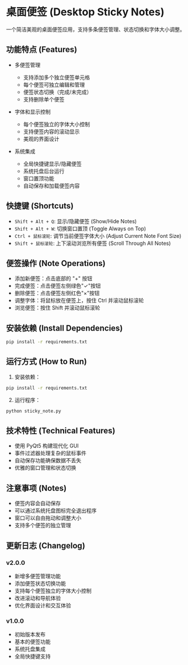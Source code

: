 # 桌面便签 (Desktop Sticky Notes)

一个简洁美观的桌面便签应用，支持多条便签管理、状态切换和字体大小调整。

## 功能特点 (Features)

- 多便签管理
  - 支持添加多个独立便签单元格
  - 每个便签可独立编辑和管理
  - 便签状态切换（完成/未完成）
  - 支持删除单个便签

- 字体和显示控制
  - 每个便签独立的字体大小控制
  - 支持便签内容的滚动显示
  - 美观的界面设计

- 系统集成
  - 全局快捷键显示/隐藏便签
  - 系统托盘后台运行
  - 窗口置顶功能
  - 自动保存和加载便签内容

## 快捷键 (Shortcuts)

- `Shift + Alt + Q`: 显示/隐藏便签 (Show/Hide Notes)
- `Shift + Alt + W`: 切换窗口置顶 (Toggle Always on Top)
- `Ctrl + 鼠标滚轮`: 调节当前便签字体大小 (Adjust Current Note Font Size)
- `Shift + 鼠标滚轮`: 上下滚动浏览所有便签 (Scroll Through All Notes)

## 便签操作 (Note Operations)

- 添加新便签：点击底部的 "+" 按钮
- 完成便签：点击便签左侧绿色"✓"按钮
- 删除便签：点击便签左侧红色"×"按钮
- 调整字体：将鼠标放在便签上，按住 Ctrl 并滚动鼠标滚轮
- 浏览便签：按住 Shift 并滚动鼠标滚轮

## 安装依赖 (Install Dependencies)

```bash
pip install -r requirements.txt
```

## 运行方式 (How to Run)

1. 安装依赖：
```bash
pip install -r requirements.txt
```

2. 运行程序：
```bash
python sticky_note.py
```

## 技术特性 (Technical Features)

- 使用 PyQt5 构建现代化 GUI
- 事件过滤器处理复杂的鼠标事件
- 自动保存功能确保数据不丢失
- 优雅的窗口管理和状态切换

## 注意事项 (Notes)

- 便签内容会自动保存
- 可以通过系统托盘图标完全退出程序
- 窗口可以自由拖动和调整大小
- 支持多个便签的独立管理

## 更新日志 (Changelog)

### v2.0.0
- 新增多便签管理功能
- 添加便签状态切换功能
- 支持每个便签独立的字体大小控制
- 改进滚动和导航体验
- 优化界面设计和交互体验

### v1.0.0
- 初始版本发布
- 基本的便签功能
- 系统托盘集成
- 全局快捷键支持
